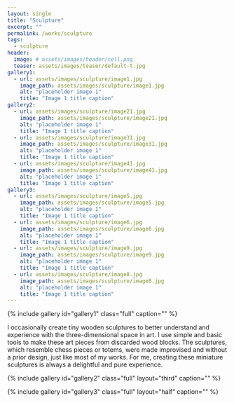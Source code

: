 ```yaml
---
layout: single
title: "Sculpture"
excerpt: ""
permalink: /works/sculpture
tags:
  - sculpture
header:
  image: # assets/images/header/cell.png
  teaser: assets/images/teaser/default-t.jpg 
gallery1:
  - url: assets/images/sculpture/image1.jpg
    image_path: assets/images/sculpture/image1.jpg
    alt: "placeholder image 1"
    title: "Image 1 title caption"
gallery2:
  - url: assets/images/sculpture/image21.jpg
    image_path: assets/images/sculpture/image21.jpg
    alt: "placeholder image 1"
    title: "Image 1 title caption"
  - url: assets/images/sculpture/image31.jpg
    image_path: assets/images/sculpture/image31.jpg
    alt: "placeholder image 1"
    title: "Image 1 title caption"
  - url: assets/images/sculpture/image41.jpg
    image_path: assets/images/sculpture/image41.jpg
    alt: "placeholder image 1"
    title: "Image 1 title caption"
gallery3:	
  - url: assets/images/sculpture/image5.jpg
    image_path: assets/images/sculpture/image5.jpg
    alt: "placeholder image 1"
    title: "Image 1 title caption"
  - url: assets/images/sculpture/image6.jpg
    image_path: assets/images/sculpture/image6.jpg
    alt: "placeholder image 1"
    title: "Image 1 title caption"
  - url: assets/images/sculpture/image9.jpg
    image_path: assets/images/sculpture/image9.jpg
    alt: "placeholder image 1"
    title: "Image 1 title caption"
  - url: assets/images/sculpture/image8.jpg
    image_path: assets/images/sculpture/image8.jpg
    alt: "placeholder image 1"
    title: "Image 1 title caption"
---
```



{% include gallery id="gallery1" class="full" caption="" %}


I occasionally create tiny wooden sculptures to better understand and experience with the three-dimensional space in art. I use simple and basic tools to make these art pieces from discarded wood blocks. The sculptures, which resemble chess pieces or totems, were made improvised and without a prior design, just like most of my works. For me, creating these miniature sculptures is always a delightful and pure experience.

{% include gallery id="gallery2" class="full" layout="third" caption="" %}

{% include gallery id="gallery3" class="full" layout="half" caption="" %}

